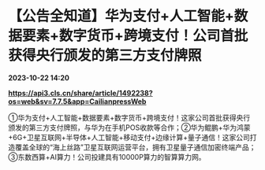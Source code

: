 # 【公告全知道】华为支付+人工智能+数据要素+数字货币+跨境支付！公司首批获得央行颁发的第三方支付牌照

**2023-10-22 14:20**

**https://api3.cls.cn/share/article/1492238?os=web&sv=7.7.5&app=CailianpressWeb**

①华为支付+人工智能+数据要素+数字货币+跨境支付！这家公司首批获得央行颁发的第三方支付牌照，与华为在手机POS收款等合作；②华为鲲鹏+华为鸿蒙+6G+卫星互联网+半导体+人工智能+移动支付+边缘计算+量子通信！这家公司打造覆盖全球的“海上丝路”卫星互联网运营平台，拥有卫星量子通信加密终端产品；③东数西算+AI算力！公司投建具有10000P算力的智算算力网。